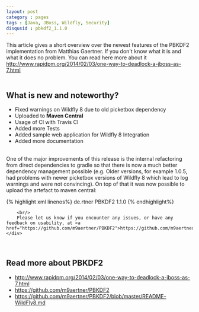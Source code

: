 ```yaml
---
layout: post
category : pages
tags : [Java, JBoss, Wildfly, Security]
disqusid : pbkdf2_1.1.0
---
```

<div>
        This article gives a short overview over the newest features of the PBKDF2 implementation from Matthias Gaertner. If you don't know what it is and
        what it does no problem. You can read here more about it <a href="http://www.rapidpm.org/2014/02/03/one-way-to-deadlock-a-jboss-as-7.html">http://www.rapidpm.org/2014/02/03/one-way-to-deadlock-a-jboss-as-7.html</a>
    <br /><br/>
    <h2>What is new and noteworthy?</h2>
    <div>
        <ul>
            <li>Fixed warnings on Wildfly 8 due to old picketbox dependency</li>
            <li>Uploaded to <b>Maven Central</b></li>
            <li>Usage of CI with Travis CI</li>
            <li>Added more Tests</li>
            <li>Added sample web application for Wildfly 8 Integration</li>
            <li>Added more documentation</li>
        </ul>
        <br/>
        One of the major improvements of this release is the internal refactoring from direct dependencies to gradle so that there is now a much better dependency
        management possible (e.g. Older versions, for example 1.0.5, had problems with newer picketbox versions of Wildfly 8 which lead to log warnings and were not convincing).
        On top of that it was now possible to upload the artefact to maven central:

{% highlight xml linenos%}
<dependency>
   <groupId>de.rtner</groupId>
   <artifactId>PBKDF2</artifactId>
   <version>1.1.0</version>
</dependency>
{% endhighlight%}

        <br/>
        Please let us know if you encounter any issues, or have any feedback on usability, at <a href="https://github.com/m9aertner/PBKDF2">https://github.com/m9aertner/PBKDF2</a>.
    </div>
<br/>
    <h2>Read more about PBKDF2</h2>
    <div>
        <ul>
            <li><a href="http://www.rapidpm.org/2014/02/03/one-way-to-deadlock-a-jboss-as-7.html">http://www.rapidpm.org/2014/02/03/one-way-to-deadlock-a-jboss-as-7.html</a></li>
            <li><a href="https://github.com/m9aertner/PBKDF2">https://github.com/m9aertner/PBKDF2</a></li>
            <li><a href="https://github.com/m9aertner/PBKDF2/blob/master/README-WildFly8.md">https://github.com/m9aertner/PBKDF2/blob/master/README-WildFly8.md</a></li>
        </ul>
    </div>
</div>

